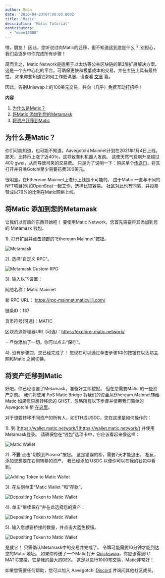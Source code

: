 ```yaml
---
author: Moon
date: '2020-04-23T07:00:00.000Z'
title: 'Matic'
description: 'Matic Tutorial'
contributors:
  - "moon14888"
---
```


嘿，朋友！ 因此，您听说过向Matic的迁移，但不知道这到底是什么？ 别担心，我们会逐步带你完成所有步骤！

简而言之，Matic Network是适用于以太坊等公共区块链的第2层扩展解决方案。 这是一个去中心化的平台，可确保更快和极低成本的交易，并在主链上具有最终性。 如果你想知道它如何工作更详细，请查看 [文章](https://medium.com/matic-network/what-is-matic-network-466a2c493ae1) 篇。

因此，告别Uniswap上的100美元交易，并向（几乎）免费互动打招呼！

<div class="contentsBox">

**内容**

<ol>
<li><a href=#why-matic->为什么是Matic？</a></li>
<li><a href=#adding-matic-to-your-metamask>将Matic 添加到您的Metamask</a></li>
<li><a href=#bridging-assets-to-matic>将资产迁移到Matic</a></li>
</ol>

</div>

## 为什么是Matic？

你们可能知道，也可能不知道，Aavegotchi Mainnet计划在2021年1月4日上线。 那天，比特币上涨了近40％，这导致套利机器人发疯。 这使天然气费飙升至超过400 gwei，从而导致可笑的交易费。 只是为了说明一下：购买单个[传送门](/portals)，将其打开并召唤Gotchi至少需要花费300美元。

很明显，在Ethereum Mainnet上进行上线是不可能的。 由于Matic 一直与不同的NFT项目(例如OpenSea)一起工作，选择比较容易。 社区对此也有同感，并投票赞成以76%的比例在Matic网络上线。

## 将Matic 添加到您的Metamask

让我们以有趣的东西开始吧！ 要使用Matic Network，您首先需要将其添加到您的 Metamask 钱包。

1). 打开扩展并点击顶部的“Ethereum  Mainnet”按钮。

<img class = "bodyImage" src = "/matic/metamask.png" alt = "Metamask" />

2). 选择“自定义 RPC”。

<img class = "bodyImage" src = "/matic/metamask-custom-RPC.png" alt = "Metamask Custom RPG" />

3). 输入以下设置：

网络名称：Matic Mainnet

新 RPC URL： https://rpc-mainnet.maticvilli.com/

链条ID：137

货币符号(可选)：MATIC

区块资源管理器URL (可选)：https://explorer.matic.network/

一旦你添加了一切，你可以点击“保存”。

4). 没有步骤四，您已经完成了！ 您现在可以通过单击步骤1中的按钮在以太坊主网和Matic 之间切换。

## 将资产迁移到Matic
好吧，你已经设置了Metamask，准备好立即挖掘。 但在您需要Matic 的一些资产之前。 我们将使用 PoS Matic Bridge 将我们的资金从Ethereum Mainnet转给Matic 如果您只想转移您的 GHST，忽略所有以下步骤并使用我们简单的 Aavegotchi 桥 [在这里](https://aavegotchi.com/bridge)。

对于想要转移不同资产的所有人，如ETH或USDC，您在这里是如何操作的：

1). 到 [https://wallet.matic.network/](https://wallet.matic.network/) 并使用Metamask登录。 请确保您在“钱包”选项卡中，它应该看起来像这样：

<img class = "bodyImage" src = "/matic/matic-wallet.png" alt = "Matic Wallet" />

2). **不要** 点击"切换到Plasma"按钮。 这是错误的桥，需要7天才能退出。 相反，添加您想要在右侧转移的资产。 我已经添加 USDC 以便你可以在我的钱包中看到。

<img class = "bodyImage" src = "/matic/matic-wallet-add-token.png" alt = "Adding Token to Matic Wallet" />

3). 在左侧单击“Matic Wallet ”和“存款”。

<img class = "bodyImage" src = "/matic/matic-wallet-deposit.png" alt = "Depositing Token to Matic Wallet" />

4). 单击“继续保存”并在此选择您的资产：

<img class = "bodyImage" src = "/matic/matic-wallet-deposit2.png" alt = "Depositing Token to Matic Wallet" />

5). 输入您想要桥接的数量，并点击大蓝色按钮。

<img class = "bodyImage" src = "/matic/matic-wallet-deposit3.png" alt = "Depositing Token to Matic Wallet" />

是就它！ 只需确认Metamask中的交易并完成了。 令牌可能需要10分钟才能到达您的Matic 地址。 如果你传送了一个Matic打开 [Quickswap](https://quickswap.exchange/)，你应该得到0.1 MATIC空投，它是我的最大的DEX。 这足以进行1000笔交易，Matic非常好！

如果您需要任何帮助，您可以加入 Aavegotchi [Discord](https://discord.com/invite/rttCTkZ) 并询问其他社区成员。